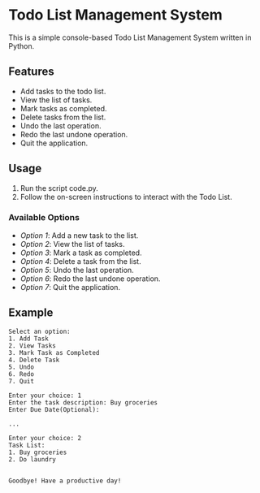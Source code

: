 # Todo List Management System

This is a simple console-based Todo List Management System written in Python.

## Features

- Add tasks to the todo list.
- View the list of tasks.
- Mark tasks as completed.
- Delete tasks from the list.
- Undo the last operation.
- Redo the last undone operation.
- Quit the application.

## Usage

1. Run the script code.py.
2. Follow the on-screen instructions to interact with the Todo List.

### Available Options

- *Option 1*: Add a new task to the list.
- *Option 2*: View the list of tasks.
- *Option 3*: Mark a task as completed.
- *Option 4*: Delete a task from the list.
- *Option 5*: Undo the last operation.
- *Option 6*: Redo the last undone operation.
- *Option 7*: Quit the application.

## Example

```shell
Select an option:
1. Add Task
2. View Tasks
3. Mark Task as Completed
4. Delete Task
5. Undo
6. Redo
7. Quit

Enter your choice: 1
Enter the task description: Buy groceries
Enter Due Date(Optional): 

...

Enter your choice: 2
Task List:
1. Buy groceries
2. Do laundry


Goodbye! Have a productive day!

